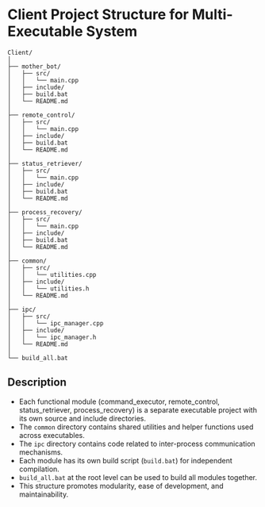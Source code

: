 # Client Project Structure for Multi-Executable System

```
Client/
│
├── mother_bot/
│   ├── src/
│   │   └── main.cpp
│   ├── include/
│   ├── build.bat
│   └── README.md
│
├── remote_control/
│   ├── src/
│   │   └── main.cpp
│   ├── include/
│   ├── build.bat
│   └── README.md
│
├── status_retriever/
│   ├── src/
│   │   └── main.cpp
│   ├── include/
│   ├── build.bat
│   └── README.md
│
├── process_recovery/
│   ├── src/
│   │   └── main.cpp
│   ├── include/
│   ├── build.bat
│   └── README.md
│
├── common/
│   ├── src/
│   │   └── utilities.cpp
│   ├── include/
│   │   └── utilities.h
│   └── README.md
│
├── ipc/
│   ├── src/
│   │   └── ipc_manager.cpp
│   ├── include/
│   │   └── ipc_manager.h
│   └── README.md
│
└── build_all.bat
```

## Description

- Each functional module (command_executor, remote_control, status_retriever, process_recovery) is a separate executable project with its own source and include directories.
- The `common` directory contains shared utilities and helper functions used across executables.
- The `ipc` directory contains code related to inter-process communication mechanisms.
- Each module has its own build script (`build.bat`) for independent compilation.
- `build_all.bat` at the root level can be used to build all modules together.
- This structure promotes modularity, ease of development, and maintainability.
